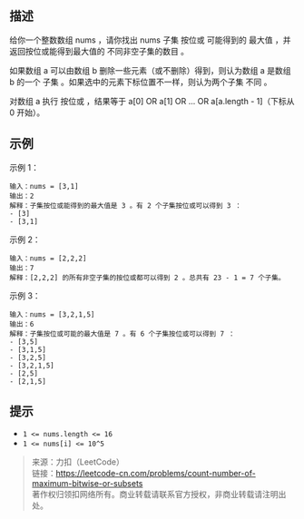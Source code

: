 ## 描述

给你一个整数数组 nums ，请你找出 nums 子集 按位或 可能得到的 最大值 ，并返回按位或能得到最大值的 不同非空子集的数目 。

如果数组 a 可以由数组 b 删除一些元素（或不删除）得到，则认为数组 a 是数组 b 的一个 子集 。如果选中的元素下标位置不一样，则认为两个子集 不同 。

对数组 a 执行 按位或 ，结果等于 a[0] OR a[1] OR ... OR a[a.length - 1]（下标从 0 开始）。

 
## 示例

示例 1：
```
输入：nums = [3,1]
输出：2
解释：子集按位或能得到的最大值是 3 。有 2 个子集按位或可以得到 3 ：
- [3]
- [3,1]
```

示例 2：
```
输入：nums = [2,2,2]
输出：7
解释：[2,2,2] 的所有非空子集的按位或都可以得到 2 。总共有 23 - 1 = 7 个子集。
```

示例 3：
```
输入：nums = [3,2,1,5]
输出：6
解释：子集按位或可能的最大值是 7 。有 6 个子集按位或可以得到 7 ：
- [3,5]
- [3,1,5]
- [3,2,5]
- [3,2,1,5]
- [2,5]
- [2,1,5]
```

## 提示

- `1 <= nums.length <= 16`
- `1 <= nums[i] <= 10^5`

>来源：力扣（LeetCode）  
>链接：https://leetcode-cn.com/problems/count-number-of-maximum-bitwise-or-subsets  
>著作权归领扣网络所有。商业转载请联系官方授权，非商业转载请注明出处。